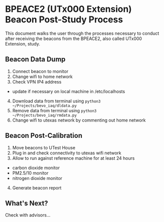 # BPEACE2 (UTx000 Extension) Beacon Post-Study Process
This document walks the user through the processes necessary to conduct after receiving the beacons from the BPEACE2, also called UTx000 Extension, study.

## Beacon Data Dump

1. Connect beacon to monitor
2. Change wifi to home network
3. Check VPN IP4 address
  - update if necessary on local machine in /etc/localhosts
4. Download data from terminal using ```python3 ~/Projects/bevo_iaq/dldata.py```
5. Remove data from terminal using ```python3 ~/Projects/bevo_iaq/rmdata.py```
6. Change wifi to utexas network by commenting out home network

## Beacon Post-Calibration

1. Move beacons to UTest House
2. Plug in and check connectivity to utexas wifi network
3. Allow to run against reference machine for at least 24 hours
  - carbon dioxide monitor
  - PM2.5/10 monitor
  - nitrogen dioxide monitor
4. Generate beacon report

## What's Next?
Check with advisors...
